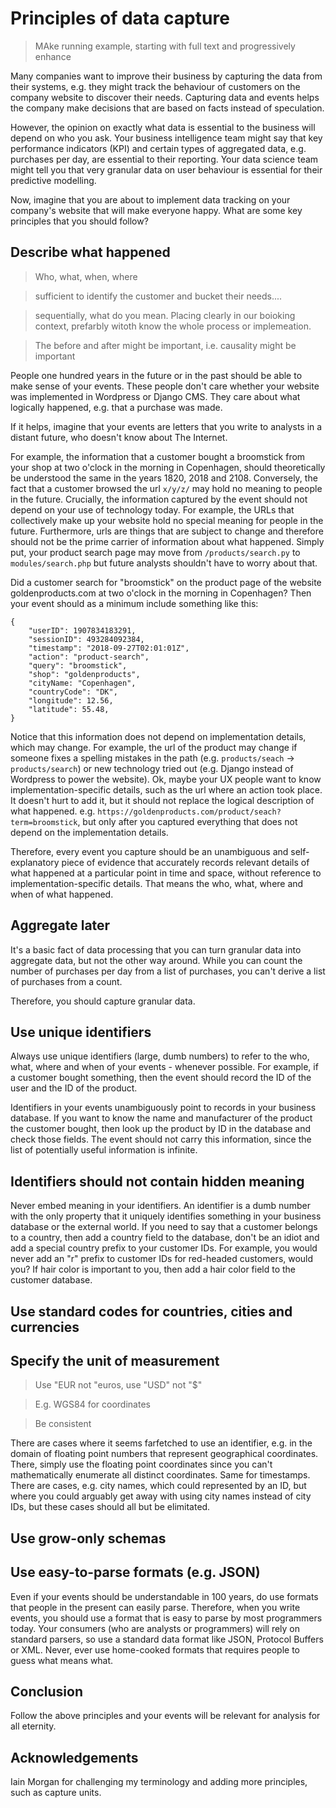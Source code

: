 # Principles of data capture

> MAke running example, starting with full text and progressively enhance

Many companies want to improve their business by capturing the data from their systems, e.g. they might track the behaviour of customers on the company website to discover their needs. Capturing data and events helps the company make decisions that are based on facts instead of speculation.

However, the opinion on exactly what data is essential to the business will depend on who you ask. Your business intelligence team might say that key performance indicators (KPI) and certain types of aggregated data, e.g. purchases per day, are essential to their reporting. Your data science team might tell you that very granular data on user behaviour is essential for their predictive modelling.

Now, imagine that you are about to implement data tracking on your company's website that will make everyone happy. What are some key principles that you should follow?


## Describe what happened

> Who, what, when, where

> sufficient to identify the customer and bucket their needs....


> sequentially, what do you mean. Placing clearly in our boioking context, prefarbly witoth know the whole process or implemeation.

> The before and after might be important, i.e. causality might be important

People one hundred years in the future or in the past should be able to make sense of your events. These people don't care whether your website was implemented in Wordpress or Django CMS. They care about what logically happened, e.g. that a purchase was made.

If it helps, imagine that your events are letters that you write to analysts in a distant future, who doesn't know about The Internet.

For example, the information that a customer bought a broomstick from your shop at two o'clock in the morning in Copenhagen, should theoretically be understood the same in the years 1820, 2018 and 2108. Conversely, the fact that a customer browsed the url `x/y/z/` may hold no meaning to people in the future. Crucially, the information captured by the event should not depend on your use of technology today. For example, the URLs that collectively make up your website hold no special meaning for people in the future. Furthermore, urls are things that are subject to change and therefore should not be the prime carrier of information about what happened. Simply put, your product search page may move from `/products/search.py` to `modules/search.php` but future analysts shouldn't have to worry about that.

Did a customer search for "broomstick" on the product page of the website goldenproducts.com at two o'clock in the morning in Copenhagen? Then your event should as a minimum include something like this:

```
{
    "userID": 1907834183291,
    "sessionID": 493284092384,
    "timestamp": "2018-09-27T02:01:01Z",
    "action": "product-search",
    "query": "broomstick",
    "shop": "goldenproducts",
    "cityName: "Copenhagen",
    "countryCode": "DK",
    "longitude": 12.56,
    "latitude": 55.48,
}
```

Notice that this information does not depend on implementation details, which may change. For example, the url of the product may change if someone fixes a spelling mistakes in the path (e.g. `products/seach` -> `products/search`) or new technology tried out (e.g. Django instead of Wordpress to power the website). Ok, maybe your UX people want to know implementation-specific details, such as the url where an action took place. It doesn't hurt to add it, but it should not replace the logical description of what happened. e.g. `https://goldenproducts.com/product/seach?term=broomstick`, but only after you captured everything that does not depend on the implementation details.

Therefore, every event you capture should be an unambiguous and self-explanatory piece of evidence that accurately records relevant details of what happened at a particular point in time and space, without reference to implementation-specific details. That means the who, what, where and when of what happened.

## Aggregate later

It's a basic fact of data processing that you can turn granular data into aggregate data, but not the other way around. While you can count the number of purchases per day from a list of purchases, you can't derive a list of purchases from a count.

Therefore, you should capture granular data.

## Use unique identifiers

Always use unique identifiers (large, dumb numbers) to refer to the who, what, where and when of your events - whenever possible. For example, if a customer bought something, then the event should record the ID of the user and the ID of the product.

Identifiers in your events unambiguously point to records in your business database. If you want to know the name and manufacturer of the product the customer bought, then look up the product by ID in the database and check those fields. The event should not carry this information, since the list of potentially useful information is infinite.

## Identifiers should not contain hidden meaning

Never embed meaning in your identifiers. An identifier is a dumb number with the only property that it uniquely identifies something in your business database or the external world. If you need to say that a customer belongs to a country, then add a country field to the database, don't be an idiot and add a special country prefix to your customer IDs. For example, you would never add an "r" prefix to customer IDs for red-headed customers, would you? If hair color is important to you, then add a hair color field to the customer database.

## Use standard codes for countries, cities and currencies

## Specify the unit of measurement

> Use "EUR not "euros, use "USD" not "$"

> E.g. WGS84 for coordinates

> Be consistent

There are cases where it seems farfetched to use an identifier, e.g. in the domain of floating point numbers that represent geographical coordinates. There, simply use the floating point coordinates since you can't mathematically enumerate all distinct coordinates. Same for timestamps. There are cases, e.g. city names, which could represented by an ID, but where you could arguably get away with using city names instead of city IDs, but these cases should all but be elimitated.

## Use grow-only schemas

## Use easy-to-parse formats (e.g. JSON)

Even if your events should be understandable in 100 years, do use formats that people in the present can easily parse. Therefore, when you write events, you should use a format that is easy to parse by most programmers today. Your consumers (who are analysts or programmers) will rely on standard parsers, so use a standard data format like JSON, Protocol Buffers or XML. Never, ever use home-cooked formats that requires people to guess what means what.

## Conclusion

Follow the above principles and your events will be relevant for analysis for all eternity.

## Acknowledgements

Iain Morgan for challenging my terminology and adding more principles, such as capture units.

